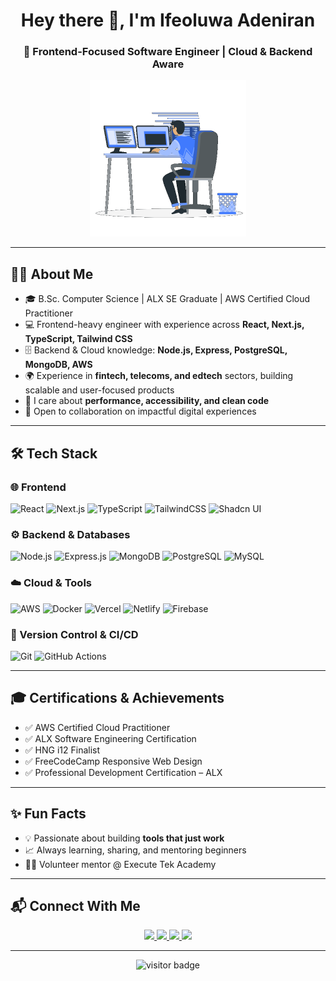 <h1 align="center">
  Hey there 👋, I'm Ifeoluwa Adeniran
</h1>

<h3 align="center">🚀 Frontend-Focused Software Engineer | Cloud & Backend Aware</h3>

<div align="center">
  <img src="https://github.com/Hepheoluwah/Assets/blob/main/Images/coder_typing.gif" width="250" />
</div>

---

## 🧑‍💻 About Me  

- 🎓 B.Sc. Computer Science | ALX SE Graduate | AWS Certified Cloud Practitioner  
- 💻 Frontend-heavy engineer with experience across **React, Next.js, TypeScript, Tailwind CSS**  
- 🗄️ Backend & Cloud knowledge: **Node.js, Express, PostgreSQL, MongoDB, AWS**  
- 🌍 Experience in **fintech, telecoms, and edtech** sectors, building scalable and user-focused products  
- 💬 I care about **performance, accessibility, and clean code**  
- 🤝 Open to collaboration on impactful digital experiences  

---

## 🛠️ Tech Stack  

### 🌐 Frontend  
![React](https://img.shields.io/badge/react-%2320232a.svg?style=for-the-badge&logo=react&logoColor=%2361DAFB)
![Next.js](https://img.shields.io/badge/next.js-000000?style=for-the-badge&logo=nextdotjs&logoColor=white)
![TypeScript](https://img.shields.io/badge/typescript-%23007ACC.svg?style=for-the-badge&logo=typescript&logoColor=white)
![TailwindCSS](https://img.shields.io/badge/tailwindcss-%2338B2AC.svg?style=for-the-badge&logo=tailwind-css&logoColor=white)
![Shadcn UI](https://img.shields.io/badge/shadcn.ui-000000?style=for-the-badge&logo=shadcn&logoColor=white)

### ⚙️ Backend & Databases  
![Node.js](https://img.shields.io/badge/node.js-6DA55F?style=for-the-badge&logo=node.js&logoColor=white)
![Express.js](https://img.shields.io/badge/express.js-%23404d59.svg?style=for-the-badge&logo=express&logoColor=%2361DAFB)
![MongoDB](https://img.shields.io/badge/mongodb-%234ea94b.svg?style=for-the-badge&logo=mongodb&logoColor=white)
![PostgreSQL](https://img.shields.io/badge/postgresql-%23336791.svg?style=for-the-badge&logo=postgresql&logoColor=white)
![MySQL](https://img.shields.io/badge/mysql-%2300f.svg?style=for-the-badge&logo=mysql&logoColor=white)

### ☁️ Cloud & Tools  
![AWS](https://img.shields.io/badge/AWS-%23FF9900.svg?style=for-the-badge&logo=amazonaws&logoColor=white)
![Docker](https://img.shields.io/badge/docker-%230db7ed.svg?style=for-the-badge&logo=docker&logoColor=white)
![Vercel](https://img.shields.io/badge/vercel-%23000000.svg?style=for-the-badge&logo=vercel&logoColor=white)
![Netlify](https://img.shields.io/badge/netlify-%23000000.svg?style=for-the-badge&logo=netlify&logoColor=#00C7B7)
![Firebase](https://img.shields.io/badge/firebase-%23039BE5.svg?style=for-the-badge&logo=firebase)

### 🔧 Version Control & CI/CD  
![Git](https://img.shields.io/badge/git-%23F05033.svg?style=for-the-badge&logo=git&logoColor=white)
![GitHub Actions](https://img.shields.io/badge/github%20actions-%232671E5.svg?style=for-the-badge&logo=githubactions&logoColor=white)

---

## 🎓 Certifications & Achievements  

- ✅ AWS Certified Cloud Practitioner  
- ✅ ALX Software Engineering Certification  
- ✅ HNG i12 Finalist  
- ✅ FreeCodeCamp Responsive Web Design  
- ✅ Professional Development Certification – ALX  

---

## ✨ Fun Facts  

- 💡 Passionate about building **tools that just work**  
- 📈 Always learning, sharing, and mentoring beginners  
- 🧑‍🏫 Volunteer mentor @ Execute Tek Academy  

---

## 📬 Connect With Me  

<p align="center">
  <a href="mailto:deniranifeoluwa@gmail.com">
    <img src="https://img.shields.io/badge/email-%23D14836.svg?style=for-the-badge&logo=gmail&logoColor=white" />
  </a>
  <a href="https://linkedin.com/in/ifeoluwa-adeniran-09183a1ba">
    <img src="https://img.shields.io/badge/linkedin-%230077B5.svg?style=for-the-badge&logo=linkedin&logoColor=white" />
  </a>
  <a href="https://twitter.com/Adexifeouwa">
    <img src="https://img.shields.io/badge/twitter-%231DA1F2.svg?style=for-the-badge&logo=twitter&logoColor=white" />
  </a>
  <a href="https://ifeoluwa-dev.vercel.app">
    <img src="https://img.shields.io/badge/portfolio-%23000000.svg?style=for-the-badge&logo=vercel&logoColor=white" />
  </a>
</p>

---

<div align="center">
  <img src="https://visitor-badge.laobi.icu/badge?page_id=hepheoluwah" alt="visitor badge"/>
</div>
